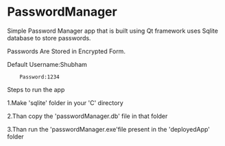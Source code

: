 # PasswordManager

Simple Password Manager app that is built using Qt framework uses Sqlite database to store passwords.  

Passwords Are Stored in Encrypted Form.  

Default Username:Shubham  

        Password:1234  
        

Steps to run the app  

1.Make 'sqlite' folder in your 'C' directory  

2.Than copy the 'passwordManager.db' file in that folder  

3.Than run the 'passwordManager.exe'file present in the 'deployedApp' folder  

